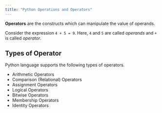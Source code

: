 ```yaml
---
title: "Python Operations and Operators"
---
```


**Operators** are the constructs which can manipulate the value of operands.

Consider the expression `4 + 5 = 9`. Here, `4` and `5` are called _operands_ and `+` is called _operator_.

## Types of Operator

Python language supports the following types of operators.

*   Arithmetic Operators
*   Comparison (Relational) Operators
*   Assignment Operators
*   Logical Operators
*   Bitwise Operators
*   Membership Operators
*   Identity Operators
